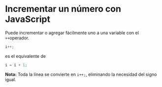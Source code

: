 
# Incrementar un número con JavaScript

Puede incrementar o agregar fácilmente uno a una variable con el `++`operador.

```js
i++;

```

es el equivalente de

```js
i = i + 1;

```

**Nota:** Toda la línea se convierte en `i++;`, eliminando la necesidad del signo igual.